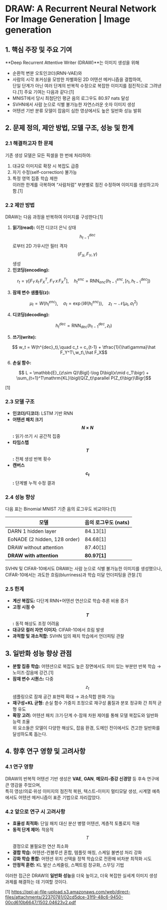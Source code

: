 # DRAW: A Recurrent Neural Network For Image Generation | Image generation

## 1. 핵심 주장 및 주요 기여
**Deep Recurrent Attentive Writer (DRAW)**는 이미지 생성을 위해  
-  순환적 변분 오토인코더(RNN-VAE)와  
-  사람의 시각 포커싱을 모방한 차별화된 2D 어텐션 메커니즘을 결합하여,  
단일 단계가 아닌 여러 단계의 반복적 수정으로 복잡한 이미지를 점진적으로 그려낸다.[1]
주요 기여는 다음과 같다:[1]
-  MNIST에서 당시 최첨단인 평균 음의 로그우도 80.97 nats 달성  
-  SVHN에서 사람 눈으로 식별 불가능한 자연스러운 숫자 이미지 생성  
-  어텐션 기반 분류 모델이 잡음이 심한 영상에서도 높은 일반화 성능 발휘  

## 2. 문제 정의, 제안 방법, 모델 구조, 성능 및 한계

### 2.1 해결하고자 한 문제  
기존 생성 모델은 모든 픽셀을 한 번에 처리하여:  
1) 대규모 이미지로 확장 시 복잡도 급증  
2) 자기 수정(self-correction) 불가능  
3) 특정 영역 집중 학습 제한  
이러한 한계를 극복하며 “사람처럼” 부분별로 점진 수정하며 이미지를 생성하고자 함.[1]

### 2.2 제안 방법  
DRAW는 다음 과정을 반복하여 이미지를 구성한다:[1]
1. **읽기(read):** 이전 디코더 은닉 상태 $$h^{dec}_{t-1}$$로부터 2D 가우시안 필터 격자 $$(F_X,F_Y,\gamma)$$ 생성  
2. **인코딩(encoding):**  

```math
   r_t = \gamma\bigl[F_Y\,\tilde x_t\,F_X^T,\;F_Y\,x\,F_X^T\bigr],\quad
   h^{enc}_t = \mathrm{RNN}_{enc}(h^{enc}_{t-1},[r_t,h^{dec}_{t-1}])
```

3. **잠재 변수 샘플링(z):**  

$$
   \mu_t = W(h^{enc}_t),\quad
   \sigma_t = \exp\bigl(W(h^{enc}_t)\bigr),\quad
   z_t\sim\mathcal{N}(\mu_t,\sigma_t^2)
   $$  

4. **디코딩(decoding):**  

```math
   h^{dec}_t=\mathrm{RNN}_{dec}(h^{dec}_{t-1},z_t)
```  

5. **쓰기(write):**  

```math
   w_t = W(h^{dec}_t),\quad
   c_t = c_{t-1} + \tfrac{1}{\hat\gamma}\hat F_Y^T\,w_t\,\hat F_X
```

6. **손실 함수:**  

```math
   L = \mathbb{E}_{z\sim Q}\Bigl[-\log D\bigl(x\mid c_T\bigr) + \sum_{t=1}^T\mathrm{KL}\bigl(Q(Z_t)\parallel P(Z_t)\bigr)\Bigr]
```

[1]

### 2.3 모델 구조  
-  **인코더/디코더:** LSTM 기반 RNN  
-  **어텐션 패치 크기 $$N\times N$$:** 읽기·쓰기 시 공간적 집중  
-  **타임스텝 $$T$$:** 전체 생성 반복 횟수  
-  **캔버스 $$c_t$$:** 단계별 누적 수정 결과

### 2.4 성능 향상  
다음 표는 Binomial MNIST 기준 음의 로그우도 비교이다:[1]

| 모델                          | 음의 로그우도 (nats)     |
|------------------------------|-------------------------|
| DARN 1 hidden layer          | 84.13[1]                |
| EoNADE (2 hidden, 128 order) | 84.68[1]                |
| DRAW without attention       | 87.40[1]                |
| **DRAW with attention**      | **80.97[1]**            |

SVHN 및 CIFAR-10에서도 DRAW는 사람 눈으로 식별 불가능한 이미지를 생성했으나, CIFAR-10에서는 과도한 흐림(blurriness)과 학습 미달 언더피팅을 관찰.[1]

### 2.5 한계  
- **계산 복잡도:** 다단계 RNN+어텐션 연산으로 학습·추론 비용 증가  
- **고정 시점 수 $$T$$:** 동적 해상도 조정 어려움  
- **대규모 컬러 자연 이미지:** CIFAR-10에서 흐림 발생  
- **과적합 및 과소적합:** SVHN 임의 패치 학습에서 언더피팅 관찰

## 3. 일반화 성능 향상 관점  
-  **분할 집중 학습:** 어텐션으로 복잡도 높은 장면에서도 의미 있는 부분만 반복 학습 → 노이즈·잡음에 강건.[1]
-  **잠재 변수 시퀀스:** 다중 $$z_t$$ 샘플링으로 잠재 공간 표현력 확대 → 과소적합 완화 가능  
-  **재구성+KL 균형:** 손실 함수 가중치 조정으로 재구성 품질과 분포 정규화 간 최적 균형 유도  
-  **확장 고려:** 어텐션 패치 크기·단계 수·잠재 차원 제어를 통해 모델 복잡도와 일반화 능력 조율  
위 요소들은 모델이 다양한 해상도, 잡음 환경, 도메인 전이에서도 견고한 일반화를 달성하도록 돕는다.

## 4. 향후 연구 영향 및 고려사항  
### 4.1 연구 영향  
DRAW의 반복적 어텐션 기반 생성은 **VAE**, **GAN**, **메모리-증강 신경망** 등 후속 연구에 큰 영감을 주었으며,  
특히 영상/의료·위성 이미지의 점진적 복원, 텍스트-이미지 멀티모달 생성, 시계열 예측에서도 어텐션 메커니즘이 표준 기법으로 자리잡았다.

### 4.2 앞으로 연구 시 고려사항  
-  **효율성 최적화:** 단일 패치 대신 분산 병렬 어텐션, 계층적 토폴로지 적용  
-  **동적 단계 제어:** 적응적 $$T$$ 결정으로 불필요한 연산 최소화  
-  **결합 학습:** 어텐션-컨볼루션 혼합, 템플릿 매칭, 스케일 불변성 처리 강화  
-  **강화 학습 통합:** 어텐션 위치 선택을 정책 학습으로 전환해 비차분 최적화 시도  
-  **안정적 훈련:** KL 발산 스케줄링, 스펙트럼 정규화, 스무딩 기법  

이러한 접근은 DRAW의 **일반화 성능**을 더욱 높이고, 더욱 복잡한 실세계 이미지 생성 과제를 해결하는 데 기여할 것이다.

[1] https://ppl-ai-file-upload.s3.amazonaws.com/web/direct-files/attachments/22370781/02cd5dce-31f9-48c6-9450-00cd610b6647/1502.04623v2.pdf
